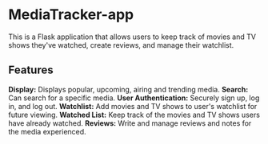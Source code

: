 # MediaTracker-app
This is a Flask application that allows users to keep track of movies and TV shows they've watched, create reviews, and manage their watchlist.

## Features
**Display:** Displays popular, upcoming, airing and trending media.
**Search:** Can search for a specific media.
**User Authentication:** Securely sign up, log in, and log out.
**Watchlist:** Add movies and TV shows to user's watchlist for future viewing.
**Watched List:** Keep track of the movies and TV shows users have already watched.
**Reviews:** Write and manage reviews and notes for the media experienced.
